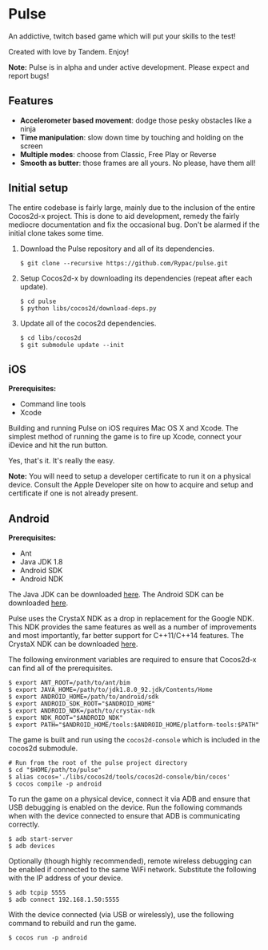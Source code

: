 # Pulse

An addictive, twitch based game which will put your skills to the test!

Created with love by Tandem. Enjoy!

**Note:** Pulse is in alpha and under active development. Please expect and report bugs!

## Features

- **Accelerometer based movement**: dodge those pesky obstacles like a ninja
- **Time manipulation**: slow down time by touching and holding on the screen
- **Multiple modes**: choose from Classic, Free Play or Reverse
- **Smooth as butter**: those frames are all yours. No please, have them all!

## Initial setup

The entire codebase is fairly large, mainly due to the inclusion of the entire Cocos2d-x project. This is done to aid development, remedy the fairly mediocre documentation and fix the occasional bug. Don't be alarmed if the initial clone takes some time.

1. Download the Pulse repository and all of its dependencies.

    ``` shell
    $ git clone --recursive https://github.com/Rypac/pulse.git
    ```

2. Setup Cocos2d-x by downloading its dependencies (repeat after each update).

    ``` shell
    $ cd pulse
    $ python libs/cocos2d/download-deps.py
    ```

3. Update all of the cocos2d dependencies.

    ``` shell
    $ cd libs/cocos2d
    $ git submodule update --init
    ```

## iOS

**Prerequisites:**

- Command line tools
- Xcode

Building and running Pulse on iOS requires Mac OS X and Xcode. The simplest method of running the game is to fire up Xcode, connect your iDevice and hit the run button.

Yes, that's it. It's really the easy.

**Note:** You will need to setup a developer certificate to run it on a physical device. Consult the Apple Developer site on how to acquire and setup and certificate if one is not already present.

## Android

**Prerequisites:**

- Ant
- Java JDK 1.8
- Android SDK
- Android NDK

The Java JDK can be downloaded [here](http://www.oracle.com/technetwork/java/javase/downloads/index.html).
The Android SDK can be downloaded [here](https://developer.android.com/studio/index.html).

Pulse uses the CrystaX NDK as a drop in replacement for the Google NDK. This NDK provides the same features as well as a number of improvements and most importantly, far better support for C++11/C++14 features. The CrystaX NDK can be downloaded [here](https://www.crystax.net/en/download).

The following environment variables are required to ensure that Cocos2d-x can find all of the prerequisites.

``` shell
$ export ANT_ROOT=/path/to/ant/bim
$ export JAVA_HOME=/path/to/jdk1.8.0_92.jdk/Contents/Home
$ export ANDROID_HOME=/path/to/android/sdk
$ export ANDROID_SDK_ROOT="$ANDROID_HOME"
$ export ANDROID_NDK=/path/to/crystax-ndk
$ export NDK_ROOT="$ANDROID_NDK"
$ export PATH="$ANDROID_HOME/tools:$ANDROID_HOME/platform-tools:$PATH"
```

The game is built and run using the `cocos2d-console` which is included in the cocos2d submodule.

``` shell
# Run from the root of the pulse project directory
$ cd "$HOME/path/to/pulse"
$ alias cocos='./libs/cocos2d/tools/cocos2d-console/bin/cocos'
$ cocos compile -p android
```

To run the game on a physical device, connect it via ADB and ensure that USB debugging is enabled on the device. Run the following commands when with the device connected to ensure that ADB is communicating correctly.

``` shell
$ adb start-server
$ adb devices
```

Optionally (though highly recommended), remote wireless debugging can be enabled if connected to the same WiFi network. Substitute the following with the IP address of your device.

``` shell
$ adb tcpip 5555
$ adb connect 192.168.1.50:5555
```

With the device connected (via USB or wirelessly), use the following command to rebuild and run the game.

``` shell
$ cocos run -p android
```
